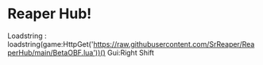 # Reaper Hub! 
Loadstring : loadstring(game:HttpGet('https://raw.githubusercontent.com/SrReaper/ReaperHub/main/BetaOBF.lua'))()
Gui:Right Shift
